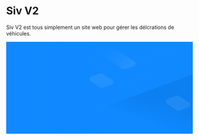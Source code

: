 # Siv V2

Siv V2 est tous simplement un site web pour gérer les délcrations de véhicules. 

<img src="private/src/fond.png">